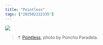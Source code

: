 ```yaml
---
title: "Pointless"
tags: ["202502222335"]
---
```

![](../assets/202107161811.jpg)

>↑ [Pointless](202105271855), photo by Poncho Paradela.